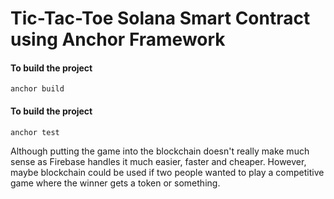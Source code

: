 # Tic-Tac-Toe Solana Smart Contract using Anchor Framework


#### To build the project
`anchor build`

#### To build the project
`anchor test`


Although putting the game into the blockchain doesn't really make much sense as Firebase handles it much easier, faster and cheaper. However, maybe blockchain could be used if two people wanted to play a competitive game where the winner gets a token or something.  
